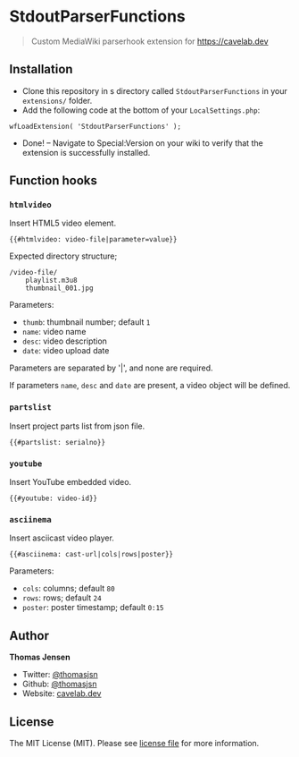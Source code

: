 # StdoutParserFunctions

> Custom MediaWiki parserhook extension for https://cavelab.dev

## Installation
* Clone this repository in s directory called `StdoutParserFunctions` in your `extensions/` folder.
* Add the following code at the bottom of your `LocalSettings.php`:
```
wfLoadExtension( 'StdoutParserFunctions' );
```
* Done! – Navigate to Special:Version on your wiki to verify that the extension is successfully installed.

## Function hooks

### `htmlvideo`
Insert HTML5 video element.

```
{{#htmlvideo: video-file|parameter=value}}
```

Expected directory structure;
```
/video-file/
    playlist.m3u8
    thumbnail_001.jpg
```

Parameters:
* `thumb`: thumbnail number; default `1`
* `name`: video name
* `desc`: video description
* `date`: video upload date

Parameters are separated by '|', and none are required.

If parameters `name`, `desc` and `date` are present, a video object will be defined.

### `partslist`
Insert project parts list from json file.

```
{{#partslist: serialno}}
```

### `youtube`
Insert YouTube embedded video.

```
{{#youtube: video-id}}
```

### `asciinema`
Insert asciicast video player.

```
{{#asciinema: cast-url|cols|rows|poster}}
```

Parameters:
* `cols`: columns; default `80`
* `rows`: rows; default `24`
* `poster`: poster timestamp; default `0:15`

## Author
**Thomas Jensen**
* Twitter: [@thomasjsn](https://twitter.com/thomasjsn)
* Github: [@thomasjsn](https://github.com/thomasjsn)
* Website: [cavelab.dev](https://cavelab.dev/wiki/User:Thomas)

## License
The MIT License (MIT). Please see [license file](LICENSE.txt) for more information.
